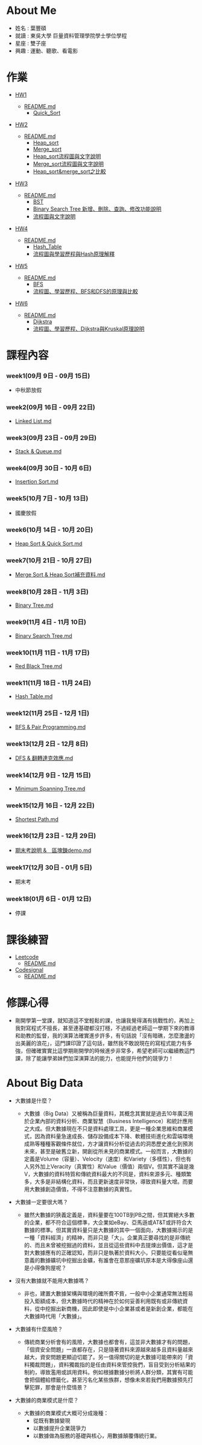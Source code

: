 # About Me
   * 姓名 : 葉豐碩
   * 就讀 : 東吳大學 巨量資料管理學院學士學位學程
   * 星座 : 雙子座
   * 興趣 : 運動、聽歌、看電影

# 作業
  * [HW1](https://github.com/eter0000/learningnotes/tree/master/HW1)
     * [README.md](https://github.com/eter0000/learningnotes/blob/master/HW1/README.md)
        * [Quick_Sort](https://github.com/eter0000/learningnotes/blob/master/HW1/Quick_Sort1.ipynb)
   
    
  * [HW2](https://github.com/eter0000/learningnotes/tree/master/HW2)
    * [README.md](https://github.com/eter0000/learningnotes/blob/master/HW2/README.md)
      * [Heap_sort](https://github.com/eter0000/learningnotes/blob/master/HW2/heap_sort_06170210.py)
      * [Merge_sort](https://github.com/eter0000/learningnotes/blob/master/HW2/merge_sort_06170210.py)
      * [Heap_sort流程圖與文字說明](https://github.com/eter0000/learningnotes/blob/master/HW2/Heap_Sort%E6%B5%81%E7%A8%8B%E5%9C%96%E8%88%87%E6%96%87%E5%AD%97%E8%AA%AA%E6%98%8E.md)
      * [Merge_sort流程圖與文字說明](https://github.com/eter0000/learningnotes/blob/master/HW2/Merge_Sort%E6%B5%81%E7%A8%8B%E5%9C%96%E8%88%87%E6%96%87%E5%AD%97%E8%AA%AA%E6%98%8E.md)
      * [Heap_sort&merge_sort之比較](https://github.com/eter0000/learningnotes/blob/master/HW2/Heap_sort%E8%88%87Merge_sort%E4%B9%8B%E6%AF%94%E8%BC%83.md)
    
    
  * [HW3](https://github.com/eter0000/learningnotes/tree/master/HW3)
    * [README.md](https://github.com/eter0000/learningnotes/blob/master/HW3/README.md)
      * [BST](https://github.com/eter0000/learningnotes/blob/master/HW3/binary_search_tree_06170210.py)
      * [Binary Search Tree 新增、刪除、查詢、修改功能說明](https://github.com/eter0000/learningnotes/blob/master/HW3/Binary%20Search%20Tree%20%E6%96%B0%E5%A2%9E%E3%80%81%E5%88%AA%E9%99%A4%E3%80%81%E6%9F%A5%E8%A9%A2%E3%80%81%E4%BF%AE%E6%94%B9%E5%8A%9F%E8%83%BD%E8%AA%AA%E6%98%8E.md)
      * [流程圖與文字說明](https://github.com/eter0000/learningnotes/blob/master/HW3/%E6%B5%81%E7%A8%8B%E5%9C%96%E8%88%87%E6%96%87%E5%AD%97%E8%AA%AA%E6%98%8E.md)
    
    
  * [HW4](https://github.com/eter0000/learningnotes/tree/master/HW4)
    * [README.md](https://github.com/eter0000/learningnotes/blob/master/HW4/README.md) 
      * [Hash_Table](https://github.com/eter0000/learningnotes/blob/master/HW4/hash_table_06170210.py)
      * [流程圖與學習歷程與Hash原理解釋](https://github.com/eter0000/learningnotes/blob/master/HW4/%E6%B5%81%E7%A8%8B%E5%9C%96%E8%88%87%E5%AD%B8%E7%BF%92%E6%AD%B7%E7%A8%8B%E8%88%87Hash%E5%8E%9F%E7%90%86%E8%A7%A3%E9%87%8B.ipynb)
    
    
  * [HW5](https://github.com/eter0000/learningnotes/tree/master/HW5)
    * [README.md](https://github.com/eter0000/learningnotes/blob/master/HW5/README.md)
      * [BFS](https://github.com/eter0000/learningnotes/blob/master/HW5/BFS_06170210.py)
      * [流程圖、學習歷程、BFS和DFS的原理與比較](https://github.com/eter0000/learningnotes/blob/master/HW5/%E6%B5%81%E7%A8%8B%E5%9C%96%E3%80%81%E5%AD%B8%E7%BF%92%E6%AD%B7%E7%A8%8B%E3%80%81BFS%E5%92%8CDFS%E7%9A%84%E5%8E%9F%E7%90%86%E8%88%87%E6%AF%94%E8%BC%83.ipynb)
    

  * [HW6](https://github.com/eter0000/learningnotes/tree/master/HW6)
    * [README.md](https://github.com/eter0000/learningnotes/tree/master/HW6)
      * [Dijkstra](https://github.com/eter0000/learningnotes/blob/master/HW6/Dijkstra_06170210.py)
      * [流程圖、學習歷程、Dijkstra與Kruskal原理說明](https://github.com/eter0000/learningnotes/blob/master/HW6/%E6%B5%81%E7%A8%8B%E5%9C%96%E3%80%81%E5%AD%B8%E7%BF%92%E6%AD%B7%E7%A8%8B%E3%80%81Dijkstra%E8%88%87Kruskal%E5%8E%9F%E7%90%86%E8%AA%AA%E6%98%8E.ipynb)
    
  
# 課程內容
### week1(09月 9日 - 09月 15日)
   * 中秋節放假
### week2(09月 16日 - 09月 22日)
   * [Linked List.md](https://github.com/eter0000/learningnotes/blob/master/Week/week2.md)
### week3(09月 23日 - 09月 29日)
   * [Stack & Queue.md](https://github.com/eter0000/learningnotes/blob/master/Week/week3.md)
### week4(09月 30日 - 10月 6日)
   * [Insertion Sort.md](https://github.com/eter0000/learningnotes/blob/master/Week/week4.md)
### week5(10月 7日 - 10月 13日)
   * 國慶放假
### week6(10月 14日 - 10月 20日)
   * [Heap Sort & Quick Sort.md](https://github.com/eter0000/learningnotes/blob/master/Week/week6.md)
### week7(10月 21日 - 10月 27日)
   * [Merge Sort & Heap Sort補充資料.md](https://github.com/eter0000/learningnotes/blob/master/Week/week7.md)
### week8(10月 28日 - 11月 3日)
   * [Binary Tree.md](https://github.com/eter0000/learningnotes/blob/master/Week/week8.md)
### week9(11月 4日 - 11月 10日)
   * [Binary Search Tree.md](https://github.com/eter0000/learningnotes/blob/master/Week/week9.md)
### week10(11月 11日 - 11月 17日)
   * [Red Black Tree.md](https://github.com/eter0000/learningnotes/blob/master/Week/week10.md)
### week11(11月 18日 - 11月 24日)
   * [Hash Table.md](https://github.com/eter0000/learningnotes/blob/master/Week/week11.md)
### week12(11月 25日 - 12月 1日)
   * [BFS & Pair Programming.md](https://github.com/eter0000/learningnotes/blob/master/Week/week12.md)
### week13(12月 2日 - 12月 8日)
   * [DFS & 翻轉達克效應.md](https://github.com/eter0000/learningnotes/blob/master/Week/week13.md)
### week14(12月 9日 - 12月 15日)
   * [Minimum Spanning Tree.md](https://github.com/eter0000/learningnotes/blob/master/Week/week14.md)
### week15(12月 16日 - 12月 22日)
   * [Shortest Path.md](https://github.com/eter0000/learningnotes/blob/master/Week/week15.md)
### week16(12月 23日 - 12月 29日)
   * [期末考說明 &　區塊鍊demo.md](https://github.com/eter0000/learningnotes/blob/master/Week/week16.md)
### week17(12月 30日 - 01月 5日)
   * 期末考
### week18(01月 6日 - 01月 12日)
   * 停課
  
  
  
  # 課後練習
  * [Leetcode](https://github.com/eter0000/learningnotes/tree/master/Leetcode)
    * [README.md](https://github.com/eter0000/learningnotes/blob/master/Leetcode/README.md)
  * [Codesignal](https://github.com/eter0000/learningnotes/tree/master/Codesignal)
    * [README.md](https://github.com/eter0000/learningnotes/blob/master/Codesignal/README.md)

# 修課心得
  * 剛開學第一堂課，就知道這不堂輕鬆的課，也讓我覺得滿有挑戰性的，再加上我對寫程式不擅長，甚至連基礎都沒打穩，不過經過老師這一學期下來的教導和助教的監督，我的演算法確實進步許多，有句話說「沒有暗礁，怎麼激盪的出美麗的浪花」，這門課印證了這句話，雖然我不敢說現在的寫程式能力有多強，但確確實實比這學期剛開學的時候進步非常多，希望老師可以繼續教這門課，除了能讓學弟妹們加深演算法的能力，也能提升他們的競爭力！


# About Big Data 
   * 大數據是什麼？
      * 大數據（Big Data）又被稱為巨量資料，其概念其實就是過去10年廣泛用於企業內部的資料分析、商業智慧（Business Intelligence）和統計應用之大成。但大數據現在不只是資料處理工具，更是一種企業思維和商業模式，因為資料量急速成長、儲存設備成本下降、軟體技術進化和雲端環境成熟等種種客觀條件就位，方才讓資料分析從過去的洞悉歷史進化到預測未來，甚至是破舊立新，開創從所未見的商業模式。一般而言，大數據的定義是Volume（容量）、Velocity（速度）和Variety（多樣性），但也有人另外加上Veracity（真實性）和Value（價值）兩個V。但其實不論是幾V，大數據的資料特質和傳統資料最大的不同是，資料來源多元、種類繁多，大多是非結構化資料，而且更新速度非常快，導致資料量大增。而要用大數據創造價值，不得不注意數據的真實性。

   * 大數據一定要很大嗎？
      * 雖然大數據的狹義定義是，資料量要在100TB到PB之間，但其實絕大多數的企業，都不符合這個標準，大企業如eBay、亞馬遜或AT&T或許符合大數據的標準。但其實資料量只是大數據的其中一個面向，大數據揭示的是一種「資料經濟」的精神，而非只是「大」。企業真正要尋找的是非傳統的、而且未曾被挖掘過的資料，並且從這些資料中去提煉出價值，這才是對大數據應有的正確認知，而非只是執著於資料大小，只要能從看似毫無意義的數據礦坑中挖掘出金礦，有誰會在意那座礦坑原本是大得像座山還是小得像狗屋呢？
      
   * 沒有大數據就不能用大數據嗎？
      * 非也，建置大數據架構與環境的確所費不貲，一般中小企業通常無法輕易投入鉅額成本，但大數據時代的精神在於如何妥善利用既有或非傳統資料，從中挖掘出新商機，因此即使是中小企業甚或者是新創企業，都能在大數據時代用「大數據」。
      
   * 大數據有什麼風險？
      * 傳統商業分析會有的風險，大數據也都會有，這並非大數據才有的問題，「個資安全問題」一直都存在，只是隨著資料來源越來越多且資料量越來越大，資安問題更顯迫切罷了。另一值得關切的是大數據可能帶來的「資料獨裁問題」，資料獨裁指的是任由資料來管控我們，盲目受到分析結果的制約，導致濫用或誤用資料。例如根據數據分析將人群分類，其實有可能會把個體給標籤化，甚至污名化某些族群，想像未來若我們用數據預先打擊犯罪，那會是什麼情景？
      
   * 大數據的商業模式是什麼？
      * 大數據的商業模式大概可分成幾種：
        * 從既有數據變現
        * 以數據提升企業競爭力
        * 以數據做為服務的基礎與核心，用數據顛覆傳統行業。
